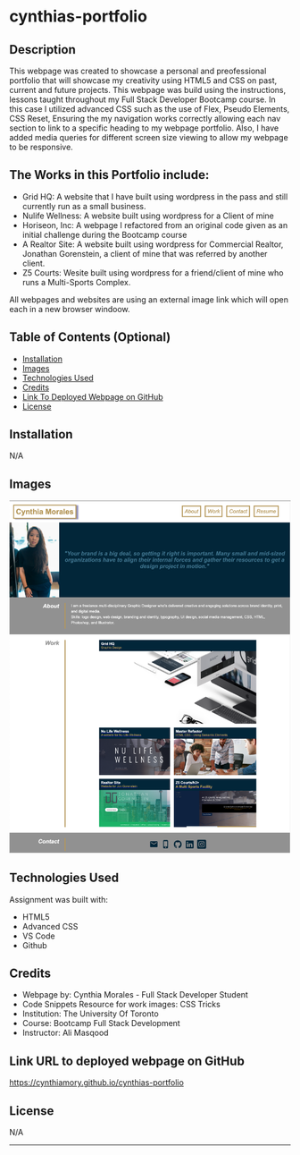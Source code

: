 # cynthias-portfolio

## Description

This webpage was created to showcase a personal and preofessional portfolio that will showcase my creativity using HTML5 and CSS on past, current and future projects. This webpage was build using the instructions, lessons taught throughout my Full Stack Developer Bootcamp course. In this case I utilized advanced CSS such as the use of Flex, Pseudo Elements, CSS Reset, Ensuring the my navigation works correctly allowing each nav section to link to a specific heading to my webpage portfolio. Also, I have added media queries for different screen size viewing to allow my webpage to be responsive. 

## The Works in this Portfolio include:
- Grid HQ: A website that I have built using wordpress in the pass and still currently run as a small business.
- Nulife Wellness: A website built using wordpress for a Client of mine
- Horiseon, Inc: A webpage I refactored from an original code given as an initial challenge during the Bootcamp course
- A Realtor Site: A website built using wordpress for Commercial Realtor, Jonathan Gorenstein, a client of mine that was referred by another client.
- Z5 Courts: Wesite built using wordpress for a friend/client of mine who runs a Multi-Sports Complex.

All webpages and websites are using an external image link which will open each in a new browser windoow.

## Table of Contents (Optional)

- [Installation](#installation)
- [Images](#images) 
- [Technologies Used](#technologies-used)
- [Credits](#credits)
- [Link To Deployed Webpage on GitHub](#link-url-to-deployed-webpage-on-github)
- [License](#license)

## Installation

N/A

## Images
![Website Preview Image](/assets/images/cynthias-portfolio-image-mockup.png)

## Technologies Used

Assignment was built with:
- HTML5
- Advanced CSS
- VS Code
- Github

## Credits

- Webpage by: Cynthia Morales - Full Stack Developer Student
- Code Snippets Resource for work images: CSS Tricks
- Institution: The University Of Toronto
- Course: Bootcamp Full Stack Development
- Instructor: Ali Masqood


## Link URL to deployed webpage on GitHub
https://cynthiamory.github.io/cynthias-portfolio

## License

N/A


---